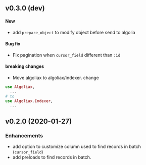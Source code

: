 ## v0.3.0 (dev)

#### New

- add `prepare_object` to modify object before send to algolia

#### Bug fix

- Fix pagination when `cursor_field` different than `:id`

#### breaking changes

- Move algoliax to algoliax/indexer.
  change

```elixir
use Algoliax,
  ...
# to
use Algoliax.Indexer,
  ...
```

## v0.2.0 (2020-01-27)

### Enhancements

- add option to customize column used to find records in batch (`cursor_field`)
- add preloads to find records in batch.
